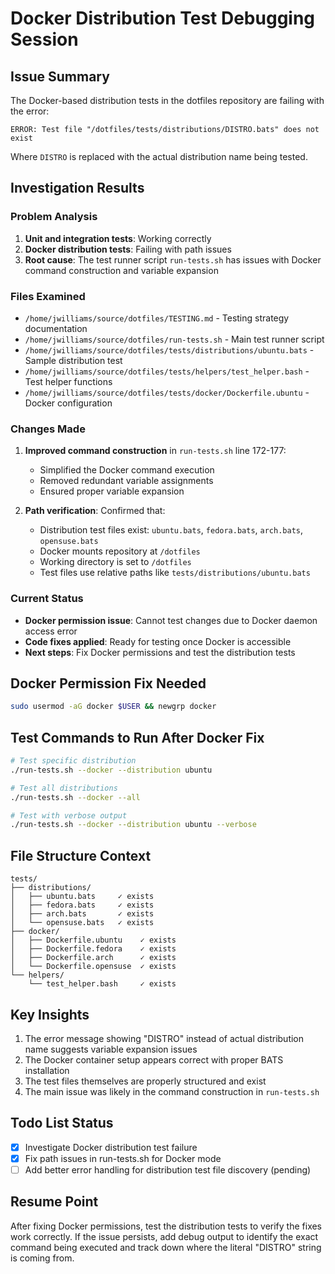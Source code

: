# Docker Distribution Test Debugging Session

## Issue Summary
The Docker-based distribution tests in the dotfiles repository are failing with the error:
```
ERROR: Test file "/dotfiles/tests/distributions/DISTRO.bats" does not exist
```

Where `DISTRO` is replaced with the actual distribution name being tested.

## Investigation Results

### Problem Analysis
1. **Unit and integration tests**: Working correctly
2. **Docker distribution tests**: Failing with path issues
3. **Root cause**: The test runner script `run-tests.sh` has issues with Docker command construction and variable expansion

### Files Examined
- `/home/jwilliams/source/dotfiles/TESTING.md` - Testing strategy documentation
- `/home/jwilliams/source/dotfiles/run-tests.sh` - Main test runner script
- `/home/jwilliams/source/dotfiles/tests/distributions/ubuntu.bats` - Sample distribution test
- `/home/jwilliams/source/dotfiles/tests/helpers/test_helper.bash` - Test helper functions
- `/home/jwilliams/source/dotfiles/tests/docker/Dockerfile.ubuntu` - Docker configuration

### Changes Made
1. **Improved command construction** in `run-tests.sh` line 172-177:
   - Simplified the Docker command execution
   - Removed redundant variable assignments
   - Ensured proper variable expansion

2. **Path verification**: Confirmed that:
   - Distribution test files exist: `ubuntu.bats`, `fedora.bats`, `arch.bats`, `opensuse.bats`
   - Docker mounts repository at `/dotfiles`
   - Working directory is set to `/dotfiles`
   - Test files use relative paths like `tests/distributions/ubuntu.bats`

### Current Status
- **Docker permission issue**: Cannot test changes due to Docker daemon access error
- **Code fixes applied**: Ready for testing once Docker is accessible
- **Next steps**: Fix Docker permissions and test the distribution tests

## Docker Permission Fix Needed
```bash
sudo usermod -aG docker $USER && newgrp docker
```

## Test Commands to Run After Docker Fix
```bash
# Test specific distribution
./run-tests.sh --docker --distribution ubuntu

# Test all distributions
./run-tests.sh --docker --all

# Test with verbose output
./run-tests.sh --docker --distribution ubuntu --verbose
```

## File Structure Context
```
tests/
├── distributions/
│   ├── ubuntu.bats     ✓ exists
│   ├── fedora.bats     ✓ exists
│   ├── arch.bats       ✓ exists
│   └── opensuse.bats   ✓ exists
├── docker/
│   ├── Dockerfile.ubuntu    ✓ exists
│   ├── Dockerfile.fedora    ✓ exists
│   ├── Dockerfile.arch      ✓ exists
│   └── Dockerfile.opensuse  ✓ exists
└── helpers/
    └── test_helper.bash     ✓ exists
```

## Key Insights
1. The error message showing "DISTRO" instead of actual distribution name suggests variable expansion issues
2. The Docker container setup appears correct with proper BATS installation
3. The test files themselves are properly structured and exist
4. The main issue was likely in the command construction in `run-tests.sh`

## Todo List Status
- [x] Investigate Docker distribution test failure
- [x] Fix path issues in run-tests.sh for Docker mode
- [ ] Add better error handling for distribution test file discovery (pending)

## Resume Point
After fixing Docker permissions, test the distribution tests to verify the fixes work correctly. If the issue persists, add debug output to identify the exact command being executed and track down where the literal "DISTRO" string is coming from.